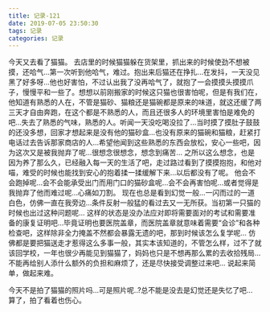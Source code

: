```yaml
---
title: 记录-121
date: 2019-07-05 23:50:30
tags: 记录
categories: 记录
---
```

今天又去看了猫猫。
去店里的时候猫猫躲在货架里，抓出来的时候使劲不想被摸，还哈气...第一次听到他哈气，难过。抱出来后猫还在挣扎...在发抖，一天没见黑了好多呀...他也好害怕，不过认出我了没再哈气了，就抱了一会摸摸头摸摸爪子，慢慢平和一些了。想想以前刚搬家的时候这只猫也很害怕呢，但是有我们在，他知道有熟悉的人在，不管是猫砂、猫粮还是猫碗都是原来的味道，就这还缓了两三天才自由奔跑，在这个都是不熟悉的人，而且还很多人的环境里害怕是难免的吧...失去了熟悉的气味，熟悉的人。听闻一天没吃喝没拉了...当时摸了摸肚子鼓鼓的还没多想，回家才想起来是没有他的猫砂盒...也没有原来的猫碗和猫粮，赶紧打电话过去告诉那家商店的人...希望他闻到这些熟悉的东西会放松，安心一些吧，因为这次又是被我抛弃了呢...很想念很想念，想念到痛苦...
之所以这么想念，也是因为养了那么久，已经融入每一天的生活了吧，走过路过看到了摸摸抱抱，和他对喵，难受的时候也能找到安心的抱着揉一揉缓解下来...以后都没有了呢。
他会不会跑掉呢...会不会能承受出门而用门口的猫砂盒呢...会不会再害怕呢...或者觉得是我抛弃了他而难过呢...心痛如刀割。
现在也总是看到幻觉一般...一闪而过的一道白色，仿佛一直在我旁边...条件反射一般猛的看过去又一无所获。当初第一只猫的时候也出过这种问题呢...
这样的状态是没办法应对即将需要面对的考试和需要准备的康复证明吧...毕竟证明也要医院盖章，而医院盖章就意味着需要“会诊”和各种检查吧，这样除非全力掩盖不然都会暴露无遗的吧，那到时候该怎么复学呢...
仿佛都是要把猫送走才惹得这么多事一般，其实本该知道的，不管怎么样，过不了就该回学校，一年也很少再能见到猫猫了，妈妈也只是不想再那么累的去收拾残局...不能再给别人添什么额外的负担和麻烦了，还是尽快接受调整过来吧...
说起来简单，做起来难。

今天不是拍了猫猫的照片吗...可是照片呢..?总不能是没去是幻觉还是失忆了吧...
算了，拍了看着也伤心。